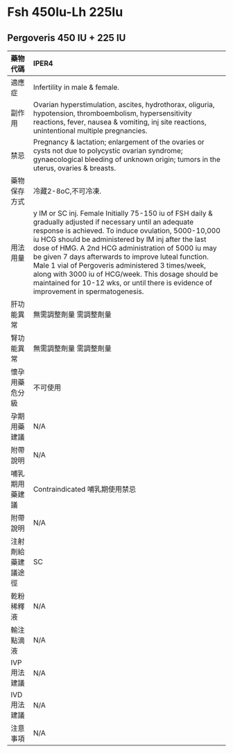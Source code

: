 # Fsh 450Iu-Lh 225Iu

## Pergoveris 450 IU + 225 IU

| 藥物代碼 | IPER4 |
| :--- | :--- |
| 適應症 | Infertility in male & female. |
| 副作用 | Ovarian hyperstimulation, ascites, hydrothorax, oliguria, hypotension, thromboembolism, hypersensitivity reactions, fever, nausea & vomiting, inj site reactions, unintentional multiple pregnancies. |
| 禁忌 | Pregnancy & lactation; enlargement of the ovaries or cysts not due to polycystic ovarian syndrome; gynaecological bleeding of unknown origin; tumors in the uterus, ovaries & breasts. |
| 藥物保存方式 | 冷藏2-8oC,不可冷凍. |
| 用法用量 | y IM or SC inj. Female Initially 75-150 iu of FSH daily & gradually adjusted if necessary until an adequate response is achieved. To induce ovulation, 5000-10,000 iu HCG should be administered by IM inj after the last dose of HMG. A 2nd HCG administration of 5000 iu may be given 7 days afterwards to improve luteal function. Male 1 vial of Pergoveris administered 3 times/week, along with 3000 iu of HCG/week. This dosage should be maintained for 10-12 wks, or until there is evidence of improvement in spermatogenesis. |
| 肝功能異常 | 無需調整劑量  需調整劑量 |
| 腎功能異常 | 無需調整劑量  需調整劑量 |
| 懷孕用藥危分級 | 不可使用 |
| 孕期用藥建議 | N/A |
| 附帶說明 | N/A |
| 哺乳期用藥建議 | Contraindicated 哺乳期使用禁忌 |
| 附帶說明 | N/A |
| 注射劑給藥建議途徑 | SC |
| 乾粉稀釋液 | N/A |
| 輸注點滴液 | N/A |
| IVP 用法建議 | N/A |
| IVD 用法建議 | N/A |
| 注意事項 | N/A |


